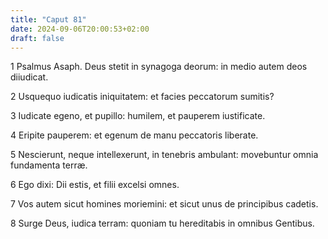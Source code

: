 ```yaml
---
title: "Caput 81"
date: 2024-09-06T20:00:53+02:00
draft: false
---
```



1 Psalmus Asaph. Deus stetit in synagoga deorum: in medio autem deos diiudicat.

2 Usquequo iudicatis iniquitatem: et facies peccatorum sumitis?

3 Iudicate egeno, et pupillo: humilem, et pauperem iustificate.

4 Eripite pauperem: et egenum de manu peccatoris liberate.

5 Nescierunt, neque intellexerunt, in tenebris ambulant: movebuntur omnia fundamenta terræ.

6 Ego dixi: Dii estis, et filii excelsi omnes.

7 Vos autem sicut homines moriemini: et sicut unus de principibus cadetis.

8 Surge Deus, iudica terram: quoniam tu hereditabis in omnibus Gentibus.


